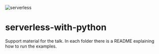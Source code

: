 ![serverless](https://s3.amazonaws.com/kinlane-productions/bw-icons/bw-serverless.png)

# serverless-with-python

Support material for the talk. In each folder there is a README explaining how to run the examples.
